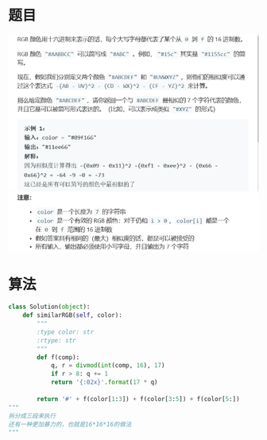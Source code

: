 # 题目

![img](./image/q1.png)
![img](./image/q2.png)

# 算法

```python
class Solution(object):
    def similarRGB(self, color):
        """
        :type color: str
        :rtype: str
        """
        def f(comp):
            q, r = divmod(int(comp, 16), 17)
            if r > 8: q += 1
            return '{:02x}'.format(17 * q)

        return '#' + f(color[1:3]) + f(color[3:5]) + f(color[5:])
"""
拆分成三段来执行
还有一种更加暴力的，也就是16*16*16的做法
"""
```

```c++

```

